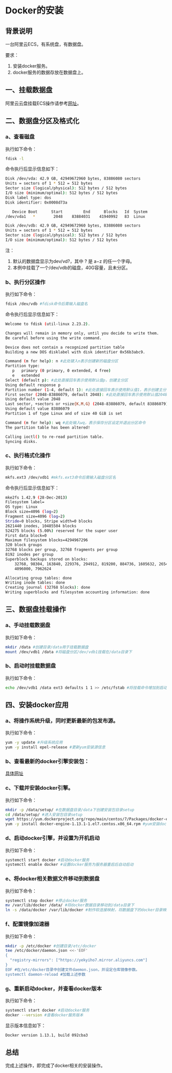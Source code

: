 # Docker的安装

## 背景说明

一台阿里云ECS，有系统盘，有数据盘。

要求：

1. 安装docker服务。
2. docker服务的数据存放在数据盘上。

## 一、挂载数据盘

阿里云云盘挂载ECS操作请参考[网址](https://help.aliyun.com/document_detail/25446.html?spm=a2c4g.11174283.6.661.eXNuUF)。

## 二、数据盘分区及格式化

### a、查看磁盘

执行如下命令：

```bash
fdisk -l
```

命令执行后显示信息如下：

```bash
Disk /dev/vda: 42.9 GB, 42949672960 bytes, 83886080 sectors
Units = sectors of 1 * 512 = 512 bytes
Sector size (logical/physical): 512 bytes / 512 bytes
I/O size (minimum/optimal): 512 bytes / 512 bytes
Disk label type: dos
Disk identifier: 0x0008d73a

   Device Boot      Start         End      Blocks   Id  System
/dev/vda1   *        2048    83884031    41940992   83  Linux

Disk /dev/vdb: 42.9 GB, 42949672960 bytes, 83886080 sectors
Units = sectors of 1 * 512 = 512 bytes
Sector size (logical/physical): 512 bytes / 512 bytes
I/O size (minimum/optimal): 512 bytes / 512 bytes
```

注：
1. 默认的数据盘显示为dev/vd?，其中 ? 是 a−z 的任一个字母。
2. 本例中挂载了一个/dev/vdb的磁盘，40G容量，且未分区。

### b、执行分区操作

执行如下命令：

```bash
fdisk /dev/vdb #fdisk命令后需输入磁盘名
```

命令执行后显示信息如下：

```bash
Welcome to fdisk (util-linux 2.23.2).

Changes will remain in memory only, until you decide to write them.
Be careful before using the write command.

Device does not contain a recognized partition table
Building a new DOS disklabel with disk identifier 0x56b3abc9.

Command (m for help): n #此处键入n表示创建新的磁盘分区
Partition type:
   p   primary (0 primary, 0 extended, 4 free)
   e   extended
Select (default p): #此处直接回车表示使用默认值p，创建主分区
Using default response p
Partition number (1-4, default 1): #此处直接回车表示使用默认值1，表示创建主分区1个
First sector (2048-83886079, default 2048): #此处直接回车表示使用默认值2048，表示新创建主分区起始扇区2048
Using default value 2048
Last sector, +sectors or +size{K,M,G} (2048-83886079, default 83886079): #此处直接回车表示使用默认值83886079，表示新创建主分区结束扇区83886079
Using default value 83886079
Partition 1 of type Linux and of size 40 GiB is set

Command (m for help): wq #此处输入wq，表示保存分区设定并退出分区命令
The partition table has been altered!

Calling ioctl() to re-read partition table.
Syncing disks.
```

### c、执行格式化操作

执行如下命令：

```bash
mkfs.ext3 /dev/vdb1 #mkfs.ext3命令后需输入磁盘分区名
```

命令执行后显示信息如下：

```bash
mke2fs 1.42.9 (28-Dec-2013)
Filesystem label=
OS type: Linux
Block size=4096 (log=2)
Fragment size=4096 (log=2)
Stride=0 blocks, Stripe width=0 blocks
2621440 inodes, 10485504 blocks
524275 blocks (5.00%) reserved for the super user
First data block=0
Maximum filesystem blocks=4294967296
320 block groups
32768 blocks per group, 32768 fragments per group
8192 inodes per group
Superblock backups stored on blocks: 
	32768, 98304, 163840, 229376, 294912, 819200, 884736, 1605632, 2654208, 
	4096000, 7962624

Allocating group tables: done                            
Writing inode tables: done                            
Creating journal (32768 blocks): done
Writing superblocks and filesystem accounting information: done   
```

## 三、数据盘挂载操作

### a、手动挂载数据盘

执行如下命令：

```bash
mkdir /data #创建目录/data用于挂载数据盘
mount /dev/vdb1 /data #将磁盘分区/dev/vdb1挂载在/data目录下
```

### b、启动时挂载数据盘

执行如下命令：

```bash
echo /dev/vdb1 /data ext3 defaults 1 1 >> /etc/fstab #将挂载命令增加到启动配置文件中
```

## 四、安装docker应用

### a、将操作系统升级，同时更新最新的包发布源。

执行如下命令：

```bash
yum -y update #升级系统应用
yum -y install epel-release #更新yum安装源信息
```

### b、查看最新的docker引擎安装包：

[具体网址](https://yum.dockerproject.org/repo/main/centos/7/Packages/)

### c、下载并安装docker引擎。

执行如下命令：

```bash
mkdir -p /data/setup/ #在数据盘目录/data下创建安装包目录setup
cd /data/setup/ #进入安装包目录setup
wget https://yum.dockerproject.org/repo/main/centos/7/Packages/docker-engine-1.13.1-1.el7.centos.x86_64.rpm #下载安装docker安装rpm包
yum -y install docker-engine-1.13.1-1.el7.centos.x86_64.rpm #yum安装docker引擎
```

### d、启动docker引擎，并设置为开机启动

执行如下命令：

```bash
systemctl start docker #启动docker服务
systemctl enable docker #设置docker服务为服务器重启后自动启动
```

### e、将docker相关数据文件移动到数据盘

执行如下命令：

```bash
systemctl stop docker #停止docker服务
mv /var/lib/docker /data/ #将docker数据目录移动到/data目录下
ln -s /data/docker /var/lib/docker #制作软连接映射，将数据盘下的docker目录映射为原docker目录
```

### f、配置镜像加速器

执行如下命令：

```bash
mkdir -p /etc/docker #创建目录/etc/docker
tee /etc/docker/daemon.json <<-'EOF'
{
  "registry-mirrors": ["https://yekyiho7.mirror.aliyuncs.com"]
}
EOF #在/etc/docker目录中创建文件daemon.json，并设定仓库镜像参数。
systemctl daemon-reload #加载上述参数
```

### g、重新启动docker，并查看docker版本

执行如下命令：

```bash
systemctl start docker #启动docker服务
docker --version #查看docker服务版本
```

显示版本信息如下：

```bash
Docker version 1.13.1, build 092cba3
```

## 总结

完成上述操作，即完成了docker相关的安装操作。
